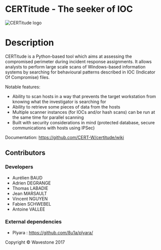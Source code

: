 CERTitude - The seeker of IOC
=============
![CERTitude logo](https://s3.postimg.org/a9wtwdftv/test-logo-certitude-white-bg-75p.png)
# Description

CERTitude is a Python-based tool which aims at assessing the compromised perimeter during incident response assignments.
It allows analysts to perform large scale scans of Windows-based information systems by searching for behavioural patterns described in IOC (Indicator Of Compromise) files.

Notable features:
* Ability to scan hosts in a way that prevents the target workstation from knowing what the investigator is searching for
* Ability to retrieve some pieces of data from the hosts
* Multiple scanner instances (for IOCs and/or hash scans) can be run at the same time for parallel scanning
* Built with security considerations in mind (protected database, secure communications with hosts using IPSec)


Documentation: https://github.com/CERT-W/certitude/wiki

## Contributors
### Developers 

- Aurélien BAUD
- Adrien DEGRANGE
- Thomas LABADIE
- Jean MARSAULT
- Vincent NGUYEN
- Fabien SCHWEBEL
- Antoine VALLEE


### External dependencies

- Plyara : https://github.com/8u1a/plyara/

Copyright &copy; Wavestone 2017
